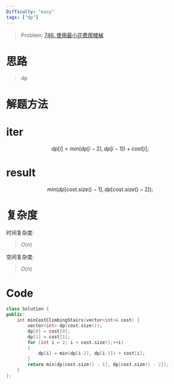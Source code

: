 ```yaml
---
Difficulty: "easy"
tags: ["dp"]
---
```


> Problem: [746. 使用最小花费爬楼梯](https://leetcode.cn/problems/min-cost-climbing-stairs/description/)

# 思路

> dp

# 解题方法

# iter

$$
dp[i] = min(dp[i-2], dp[i-1]) + cost[i];
$$

# result

$$
min(dp[cost.size() - 1], dp[cost.size() - 2]);
$$

# 复杂度

时间复杂度:
> $O(n)$

空间复杂度:
> $O(n)$



# Code
```C++ []
class Solution {
public:
    int minCostClimbingStairs(vector<int>& cost) {
        vector<int> dp(cost.size());
        dp[0] = cost[0];
        dp[1] = cost[1];
        for (int i = 2; i < cost.size();++i)
        {
            dp[i] = min(dp[i-2], dp[i-1]) + cost[i];
        }
        return min(dp[cost.size() - 1], dp[cost.size() - 2]);
    }
};
```
  
